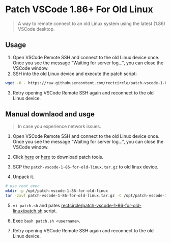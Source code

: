 # Patch VSCode 1.86+ For Old Linux

> A way to remote connect to an old Linux system using the latest (1.86) VSCode desktop.

## Usage

1. Open VSCode Remote SSH and connect to the old Linux device once. Once you see the message "Waiting for server log...", you can close the VSCode window.
2. SSH into the old Linux device and execute the patch script:

```bash
wget -O - https://raw.githubusercontent.com/rectcircle/patch-vscode-1-86-for-old-linux/master/patch.sh | sudo bash -s $(whoami)
```

3. Retry opening VSCode Remote SSH again and reconnect to the old Linux device.

## Manual downlaod and usge

> In case you experience network issues.

1. Open VSCode Remote SSH and connect to the old Linux device once. Once you see the message "Waiting for server log...", you can close the VSCode window.

2. Click [here](https://rectcircle.cn/res/patch-vscode-1-86-for-old-linux.tar.gz) or [here](https://github.com/rectcircle/patch-vscode-1-86-for-old-linux/releases/download/v0.0.1/patch-vscode-1-86-for-old-linux.tar.gz) to download patch tools.
3. SCP the `patch-vscode-1-86-for-old-linux.tar.gz` to old linux device.
4. Unpack it.

```bash
# use root exec
mkdir -p /opt/patch-vscode-1-86-for-old-linux
tar -zxvf patch-vscode-1-86-for-old-linux.tar.gz -C /opt/patch-vscode-1-86-for-old-linux
```

5. `vi patch.sh` and pates [rectcircle/patch-vscode-1-86-for-old-linux/patch.sh](rectcircle/patch-vscode-1-86-for-old-linux/blob/master/patch.sh) script.

6. Exec `bash patch.sh <username>`.

7. Retry opening VSCode Remote SSH again and reconnect to the old Linux device.
